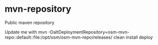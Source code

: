 mvn-repository
==============

Public maven repository

Update me with
mvn -DaltDeploymentRepository=osm-mvn-repo::default::file:/opt/osm/osm-mvn-repo/releases/ clean install deploy

